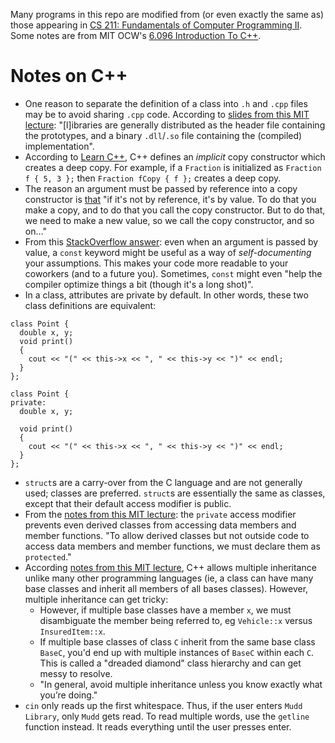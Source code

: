 Many programs in this repo are modified from (or even exactly the same as) those appearing in [CS 211: Fundamentals of Computer Programming II](https://www.mccormick.northwestern.edu/computer-science/academics/courses/descriptions/211.html). Some notes are from MIT OCW's [6.096 Introduction To C++](https://ocw.mit.edu/courses/6-096-introduction-to-c-january-iap-2011/).

# Notes on C++

- One reason to separate the definition of a class into `.h` and `.cpp` files may be to avoid sharing `.cpp` code. According to [slides from this MIT lecture](https://ocw.mit.edu/courses/6-096-introduction-to-c-january-iap-2011/resources/mit6_096iap11_lec03/): "[l]ibraries are generally distributed as the header file containing the prototypes, and a binary `.dll`/`.so` file containing the (compiled) implementation".  
- According to [Learn C++]([url](https://www.learncpp.com/cpp-tutorial/introduction-to-the-copy-constructor/)https://www.learncpp.com/cpp-tutorial/introduction-to-the-copy-constructor/), C++ defines an *implicit* copy constructor which creates a deep copy. For example, if a `Fraction` is initialized as `Fraction f { 5, 3 };` then `Fraction fCopy { f };` creates a deep copy.
- The reason an argument must be passed by reference into a copy constructor is [that](https://stackoverflow.com/a/2685871) "if it's not by reference, it's by value. To do that you make a copy, and to do that you call the copy constructor. But to do that, we need to make a new value, so we call the copy constructor, and so on…"
- From this [StackOverflow answer](https://stackoverflow.com/a/117557): even when an argument is passed by value, a `const` keyword might be useful as a way of *self-documenting* your assumptions. This makes your code more readable to your coworkers (and to a future you). Sometimes, `const` might even "help the compiler optimize things a bit (though it's a long shot)".
- In a class, attributes are private by default. In other words, these two class definitions are equivalent:
```
class Point {
  double x, y;
  void print()
  {
    cout << "(" << this->x << ", " << this->y << ")" << endl;  
  }
};
```
```
class Point {
private:
  double x, y;

  void print()
  {
    cout << "(" << this->x << ", " << this->y << ")" << endl;  
  }
};
```
- `struct`s are a carry-over from the C language and are not generally used; classes are preferred. `struct`s are essentially the same as classes, except that their default access modifier is public.
- From the [notes from this MIT lecture](https://ocw.mit.edu/courses/6-096-introduction-to-c-january-iap-2011/resources/mit6_096iap11_lec07/): the `private` access modifier prevents even derived classes from accessing data members and member functions. "To allow derived classes but not outside code to access data members and member functions, we must declare them as `protected`."
- According [notes from this MIT lecture](https://ocw.mit.edu/courses/6-096-introduction-to-c-january-iap-2011/resources/mit6_096iap11_lec07/), C++ allows multiple inheritance unlike many other programming languages (ie, a class can have many base classes and inherit all members of all bases classes). However, multiple inheritance can get tricky:
  - However, if multiple base classes have a member `x`, we must disambiguate the member being referred to, eg `Vehicle::x` versus `InsuredItem::x`.
  - If multiple base classes of class `C` inherit from the same base class `BaseC`, you'd end up with multiple instances of `BaseC` within each `C`. This is called a "dreaded diamond" class hierarchy and can get messy to resolve.
  - "In general, avoid multiple inheritance unless you know exactly what you’re doing."
- `cin` only reads up the first whitespace. Thus, if the user enters `Mudd Library`, only `Mudd` gets read. To read multiple words, use the `getline` function instead. It reads everything until the user presses enter.
